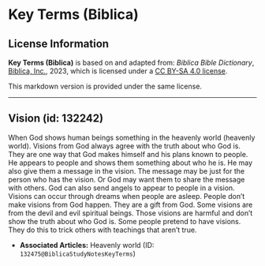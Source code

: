 # Key Terms (Biblica)

## License Information

**Key Terms (Biblica)** is based on and adapted from: _Biblica Bible Dictionary_, [Biblica, Inc.](https://www.biblica.com/), 2023, which is licensed under a [CC BY-SA 4.0 license](https://creativecommons.org/licenses/by-sa/4.0/legalcode.en).

This markdown version is provided under the same license.



--------------------------------

## Vision (id: 132242)

When God shows human beings something in the heavenly world (heavenly world). Visions from God always agree with the truth about who God is. They are one way that God makes himself and his plans known to people. He appears to people and shows them something about who he is. He may also give them a message in the vision. The message may be just for the person who has the vision. Or God may want them to share the message with others. God can also send angels to appear to people in a vision. Visions can occur through dreams when people are asleep. People don’t make visions from God happen. They are a gift from God. Some visions are from the devil and evil spiritual beings. Those visions are harmful and don’t show the truth about who God is. Some people pretend to have visions. They do this to trick others with teachings that aren’t true.

* **Associated Articles:** Heavenly world (ID: `132475@BiblicaStudyNotesKeyTerms`)

